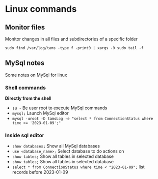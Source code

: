 # Linux commands

## Monitor files
Monitor changes in all files and subdirectories of a specific folder
```shell
sudo find /var/log/tams -type f -print0 | xargs -0 sudo tail -f
```

## MySql notes

Some notes on MySql for linux

### Shell commands

**Directly from the shell**
- `su -` Be user root to execute MySql commands 
- `mysql;` Launch MySql editor
- `mysql -uroot -D tamsLog -e "select * from ConnectionStatus where time >= '2023-01-09';"`


### Inside sql editor
- `show databases;` Show all MySql databases
- `use <database_name>;` Select database to do actions on
- `show tables;` Show all tables in selected database
- `show tables;` Show all tables in selected database
- `select * from ConnectionStatus where time < "2023-01-09";` list records before 2023-01-09


